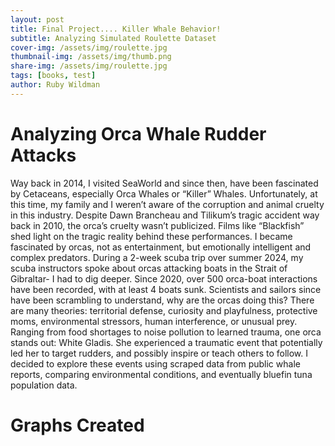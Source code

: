 ```yaml
---
layout: post
title: Final Project.... Killer Whale Behavior!
subtitle: Analyzing Simulated Roulette Dataset
cover-img: /assets/img/roulette.jpg
thumbnail-img: /assets/img/thumb.png
share-img: /assets/img/roulette.jpg
tags: [books, test]
author: Ruby Wildman
---
```



# Analyzing Orca Whale Rudder Attacks

Way back in 2014, I visited SeaWorld and since then, have been fascinated by Cetaceans, especially Orca Whales or “Killer” Whales. Unfortunately, at this time, my family and I weren’t aware of the corruption and animal cruelty in this industry. Despite Dawn Brancheau and Tilikum’s tragic accident way back in 2010, the orca’s cruelty wasn’t publicized. Films like “Blackfish” shed light on the tragic reality behind these performances. I became fascinated by orcas, not as entertainment, but emotionally intelligent and complex predators. 
During a 2-week scuba trip over summer 2024, my scuba instructors spoke about orcas attacking boats in the Strait of Gibraltar- I had to dig deeper. Since 2020, over 500 orca-boat interactions have been recorded, with at least 4 boats sunk. Scientists and sailors since have been scrambling to understand, why are the orcas doing this? 
There are many theories: territorial defense, curiosity and playfulness, protective moms, environmental stressors, human interference, or unusual prey. Ranging from food shortages to noise pollution to learned trauma, one orca stands out: White Gladis. She experienced a traumatic event that potentially led her to target rudders, and possibly inspire or teach others to follow. I decided to explore these events using scraped data from public whale reports, comparing environmental conditions, and eventually bluefin tuna population data.


# Graphs Created

<!-- Vega libraries -->
<script src="https://cdn.jsdelivr.net/npm/vega@5"></script>
<script src="https://cdn.jsdelivr.net/npm/vega-lite@5"></script>
<script src="https://cdn.jsdelivr.net/npm/vega-embed@6"></script>

<div id="vis"></div>

<script type="text/javascript">
  vegaEmbed('#vis', '/assets/img/orca_contact_vs_wind_speed.json').then(function(result) {
    // Access the Vega view instance as result.view
  }).catch(console.error);
</script>
